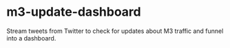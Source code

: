 # m3-update-dashboard
Stream tweets from Twitter to check for updates about M3 traffic and funnel into a dashboard.
